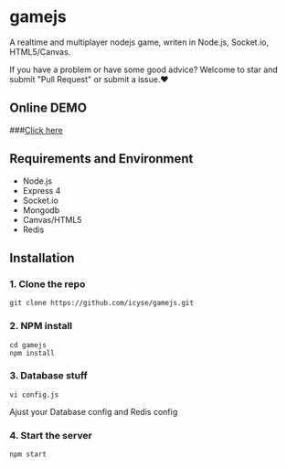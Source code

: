 # gamejs
A realtime and multiplayer nodejs game, writen in Node.js, Socket.io, HTML5/Canvas.

If you have a problem or have some good advice? Welcome to star and submit "Pull Request" or submit a issue.❤
## Online DEMO

###[Click here](http://114.215.164.12:3000)

## Requirements and Environment
* Node.js
* Express 4
* Socket.io
* Mongodb
* Canvas/HTML5
* Redis

## Installation

### 1. Clone the repo

    git clone https://github.com/icyse/gamejs.git

### 2. NPM install

    cd gamejs
    npm install
    
### 3. Database stuff

	vi config.js

Ajust your Database config and Redis config

### 4. Start the server

	npm start
